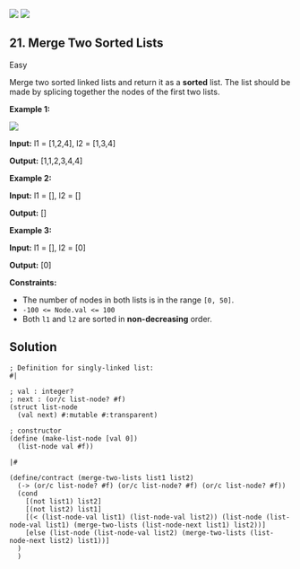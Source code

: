 [![](https://img.shields.io/github/stars/javadev/LeetCode-in-All?label=Stars&style=flat-square)](https://github.com/javadev/LeetCode-in-All)
[![](https://img.shields.io/github/forks/javadev/LeetCode-in-All?label=Fork%20me%20on%20GitHub%20&style=flat-square)](https://github.com/javadev/LeetCode-in-All/fork)

## 21\. Merge Two Sorted Lists

Easy

Merge two sorted linked lists and return it as a **sorted** list. The list should be made by splicing together the nodes of the first two lists.

**Example 1:**

![](https://assets.leetcode.com/uploads/2020/10/03/merge_ex1.jpg)

**Input:** l1 = [1,2,4], l2 = [1,3,4]

**Output:** [1,1,2,3,4,4]

**Example 2:**

**Input:** l1 = [], l2 = []

**Output:** []

**Example 3:**

**Input:** l1 = [], l2 = [0]

**Output:** [0]

**Constraints:**

*   The number of nodes in both lists is in the range `[0, 50]`.
*   `-100 <= Node.val <= 100`
*   Both `l1` and `l2` are sorted in **non-decreasing** order.

## Solution

```racket
; Definition for singly-linked list:
#|

; val : integer?
; next : (or/c list-node? #f)
(struct list-node
  (val next) #:mutable #:transparent)

; constructor
(define (make-list-node [val 0])
  (list-node val #f))

|#

(define/contract (merge-two-lists list1 list2)
  (-> (or/c list-node? #f) (or/c list-node? #f) (or/c list-node? #f))
  (cond 
    [(not list1) list2]
    [(not list2) list1]
    [(< (list-node-val list1) (list-node-val list2)) (list-node (list-node-val list1) (merge-two-lists (list-node-next list1) list2))]
    [else (list-node (list-node-val list2) (merge-two-lists (list-node-next list2) list1))]
  )
  )
```